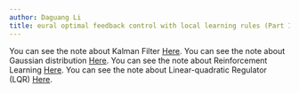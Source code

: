 ```yaml
---
author: Daguang Li
title: eural optimal feedback control with local learning rules (Part I)
---
```


You can see the note about Kalman Filter [Here](https://www.jianguoyun.com/p/DVkqH10Qm_iCChixzqIE).
You can see the note about Gaussian distribution [Here](https://www.jianguoyun.com/p/DZmzj_EQm_iCChiwzqIE).
You can see the note about Reinforcement Learning [Here](https://www.jianguoyun.com/p/DRh9FuIQm_iCChizzqIE).
You can see the note about Linear-quadratic Regulator (LQR) [Here](https://www.jianguoyun.com/p/DaVe9q4Qm_iCChjj36ME).